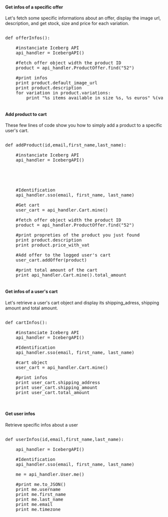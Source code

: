 #### Get infos of a specific offer

Let's fetch some specific informations about an offer, display the image url, description, and get stock, size and price for each variation. 

<pre>

def offerInfos():

    #instanciate Iceberg API
    api_handler = IcebergAPI()

    #fetch offer object width the product ID
    product = api_handler.ProductOffer.find("52")

    #print infos
    print product.default_image_url
    print product.description
    for variation in product.variations:
        print "%s items available in size %s, %s euros" %(variation['stock'],variation['name'],variation['price'])

</pre>

#### Add product to cart

These few lines of code show you how to simply add a product to a specific user's cart.

<pre>

def addProduct(id,email,first_name,last_name):

    #instanciate Iceberg API
    api_handler = IcebergAPI()
 



 
    #Identification 
    api_handler.sso(email, first_name, last_name)

    #Get cart
    user_cart = api_handler.Cart.mine()

    #fetch offer object width the product ID
    product = api_handler.ProductOffer.find("52")

    #print propreties of the product you just found
    print product.description
    print product.price_with_vat

    #Add offer to the logged user's cart
    user_cart.addOffer(product)

    #print total amount of the cart
    print api_handler.Cart.mine().total_amount
    
</pre>


#### Get infos of a user's cart

Let's retrieve a user's cart object and display its shipping_adress, shipping amount and total amount.

<pre>

def cartInfos():

    #instanciate Iceberg API
    api_handler = IcebergAPI()

    #Identification 
    api_handler.sso(email, first_name, last_name)

    #cart object
    user_cart = api_handler.Cart.mine()

    #print infos
    print user_cart.shipping_address
    print user_cart.shipping_amount
    print user_cart.total_amount
    

</pre>


#### Get user infos

Retrieve specific infos about a user

<pre>

def userInfos(id,email,first_name,last_name):

    api_handler = IcebergAPI()

    #Identification 
    api_handler.sso(email, first_name, last_name)

    me = api_handler.User.me()
    
    #print me.to_JSON()
    print me.username
    print me.first_name
    print me.last_name
    print me.email
    print me.timezone


</pre>




